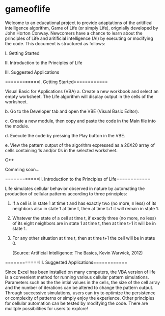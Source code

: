# gameoflife

   Welcome to an educational project to provide adaptations of the aritifical intelligence algorithm, Game of Life (or simply Life), orignially developed by John Horton Conway. Newcomers have a chance to learn about the principles of Life and aritificial intelligence (AI) by executing or modifying the code. This document is structured as follows:

I. Getting Started

II. Introduction to the Principles of Life

III. Suggested Applications

============I. Getting Started============

Visual Basic for Applications (VBA)
   a. Create a new workbook and select an empty worksheet. The Life algorithm will display output in the cells of the worksheet.
   
   b. Go to the Developer tab and open the VBE (Visual Basic Editor).
   
   c. Create a new module, then copy and paste the code in the Main file into the module. 
   
   d. Execute the code by pressing the Play button in the VBE.
   
   e. View the pattern output of the algorithm expressed as a 20X20 array of cells containing 1s and/or 0s in the selected worksheet.
   
C++

Comming soon...

============II. Introduction to the Principles of Life============

Life simulates cellular behavior observed in nature by automating the production of cellular patterns according to three principles: 

1) If a cell is in state 1 at time t and has exactly two (no more, n less) of its neighbors also in state 1 at time t, then at time t+1 it will remain in state 1.

2) Whatever the state of a cell at time t, if exactly three (no more, no less) of its eight neighbors are in state 1 at time t, then at time t+1 it will be in state 1.

3) For any other situation at time t, then at time t+1 the cell will be in state 0.
   
   (Source: Artificial Intelligence: The Basics, Kevin Warwick, 2012)
   
============III. Suggested Applications============

Since Excel has been installed on many computers, the VBA version of life is a convenient method for running various cellular pattern simulations. Parameters such as the the intial values in the cells, the size of the cell array and the number of iterations can be altered to change the pattern output. Through successive simulations, users can try to optimize the persistence or complexity of patterns or simply enjoy the experience. Other principles for cellular automation can be tested by modifying the code. There are mulitple possibilities for users to explore!
